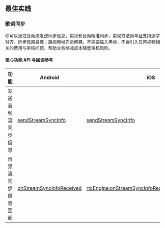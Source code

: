 ## 最佳实践
### 歌词同步

你可以通过音频流发送同步信息，实现和音频精准同步，实现方法简单且支持逐字对齐，同步效果最佳；跟视频帧完全解耦，不需要插入黑帧，不会引入任何视频相关的费用与审核问题，帮助业务缩减成本降低审核风险。


#### 核心功能 API 与回调参考

|**功能** |**Android**|**iOS**|
|---|---|---|
|发送音频流同步信息 |[sendStreamSyncInfo](70080#sendstreamsyncinfo) |[sendStreamSyncInfo](70086.md#sendstreamsyncinfo) |
|音频流同步信息回调 |[onStreamSyncInfoReceived](70081#onstreamsyncinforeceived) |[rtcEngine:onStreamSyncInfoReceived:streamType:data:](70087.md#rtcengine-onstreamsyncinforeceived-streamtype-data) |